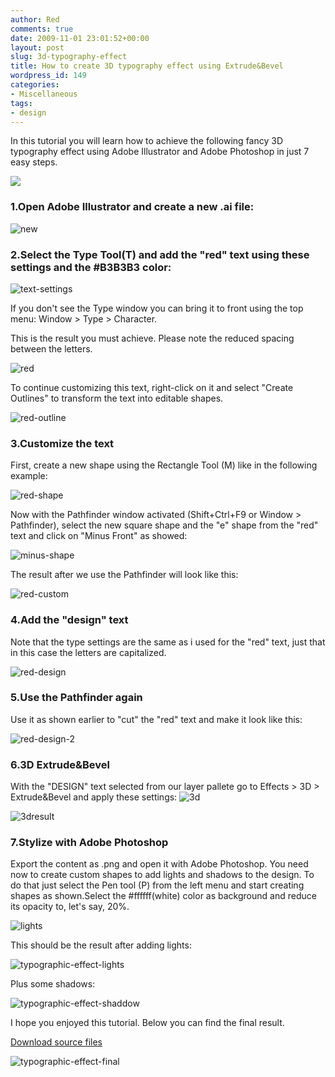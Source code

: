 ```yaml
---
author: Red
comments: true
date: 2009-11-01 23:01:52+00:00
layout: post
slug: 3d-typography-effect
title: How to create 3D typography effect using Extrude&Bevel
wordpress_id: 149
categories:
- Miscellaneous
tags:
- design
---
```


In this tutorial you will learn how to  achieve the following fancy 3D typography effect using Adobe Illustrator and Adobe Photoshop in just 7 easy steps.

[![](http://www.red-team-design.com/wp-content/uploads/2009/11/3d-typography-effect.png)](http://www.red-team-design.com/3d-typography-effect/)

<!-- more -->

### 1.Open Adobe Illustrator and create a new .ai file:


![new](http://www.red-team-design.com/wp-content/uploads/2009/11/new.png)


### 2.Select the Type Tool(T) and add the "red" text using these settings and the #B3B3B3 color:


![text-settings](http://www.red-team-design.com/wp-content/uploads/2009/11/text-settings.png)

If you don't see the Type window you can bring it to front using the top menu: Window > Type > Character.

This is the result you must achieve. Please note the reduced spacing between the letters.

![red](http://www.red-team-design.com/wp-content/uploads/2009/11/red.png)

To continue customizing this text, right-click on it and select "Create Outlines" to transform the text into editable shapes.

![red-outline](http://www.red-team-design.com/wp-content/uploads/2009/11/red-outline.png)


### 3.Customize the text


First, create a new shape using the Rectangle Tool (M) like in the following example:

![red-shape](http://www.red-team-design.com/wp-content/uploads/2009/11/red-shape.png)

Now with the Pathfinder window activated (Shift+Ctrl+F9 or Window > Pathfinder), select the new square shape and the "e" shape from the "red" text and click on "Minus Front" as showed:

![minus-shape](http://www.red-team-design.com/wp-content/uploads/2009/11/minus-shape.png)

The result after we use the Pathfinder will look like this:

![red-custom](http://www.red-team-design.com/wp-content/uploads/2009/11/red-custom.png)


### 4.Add the "design" text


Note that the type settings are the same as i used for the "red" text, just that in this case the letters are capitalized.

![red-design](http://www.red-team-design.com/wp-content/uploads/2009/11/red-design.png)


### 5.Use the Pathfinder again


Use it as shown earlier to "cut" the "red" text and make it look like this:

![red-design-2](http://www.red-team-design.com/wp-content/uploads/2009/11/red-design-2.png)


### 6.3D Extrude&Bevel


With the "DESIGN" text selected from our layer pallete go to Effects > 3D > Extrude&Bevel and apply these settings:
![3d](http://www.red-team-design.com/wp-content/uploads/2009/11/3d.png)

![3dresult](http://www.red-team-design.com/wp-content/uploads/2009/11/3dresult.png)


### 7.Stylize with Adobe Photoshop


Export the content as .png and open it with Adobe Photoshop. You need now to create custom shapes to add lights and shadows to the design. To do that just select the Pen tool (P) from the left menu and start creating shapes as shown.Select the #ffffff(white) color as background and reduce its opacity to, let's say, 20%.

![lights](http://www.red-team-design.com/wp-content/uploads/2009/11/lights.png)

This should be the result after adding lights:

![typographic-effect-lights](http://www.red-team-design.com/wp-content/uploads/2009/11/typographic-effect-lights.png)

Plus some shadows:

![typographic-effect-shaddow](http://www.red-team-design.com/wp-content/uploads/2009/11/typographic-effect-shaddow.png)

I hope you enjoyed this tutorial. Below you can find the final result.



[Download source files](http://www.red-team-design.com/wp-content/uploads/2009/11/typographic-effect.rar)

![typographic-effect-final](http://www.red-team-design.com/wp-content/uploads/2009/11/typographic-effect-final.png)